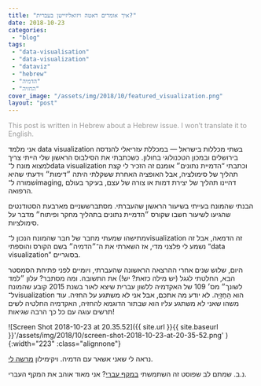```yaml
---
title: "איך אומרים דאטה ויזואליזיישן בעברית?"
date: 2018-10-23
categories: 
 - "blog"
tags: 
 - "data-visualisation"
 - "data-visualization"
 - "dataviz"
 - "hebrew"
 - "הדמיה"
 - "החזיה"
cover_image: "/assets/img/2018/10/featured_visualization.png"
layout: "post"
---
```


<span class="s2" style="color:#999999;">This post is written in Hebrew about a Hebrew issue. I won’t translate it to English.</span>

<span class="s2">אני</span> <span class="s2">מלמד</span><span class="s3"> data visualization </span><span class="s2">בשתי</span> <span class="s2">מכללות</span> <span class="s2">בישראל</span><span class="s3"> — </span><span class="s2">במכללת</span> <span class="s2">עזריאלי</span> <span class="s2">להנדסה</span> <span class="s2">בירושלים</span> <span class="s2">ובמכון</span> <span class="s2">הטכנולוגי</span> <span class="s2">בחולון</span><span class="s3">. </span><span class="s2">כשכתבתי</span> <span class="s2">את</span> <span class="s2">הסילבוס</span> <span class="s2">הראשון</span> <span class="s2">שלי</span> <span class="s2">הייתי</span> <span class="s2">צריך</span> <span class="s2">למצוא</span> <span class="s2">מונח</span> <span class="s2">ל־</span><span class="s3">data visualization </span><span class="s2">וכתבתי</span><span class="s3"> “</span><span class="s2">הדמיית</span> <span class="s2">נתונים״</span> <span class="s2">אומנם</span> <span class="s2">זה</span> <span class="s2">הזכיר</span> <span class="s2">לי</span> <span class="s2">קצת</span> <span class="s2">תהליך</span> <span class="s2">של</span> <span class="s2">סימולציה</span><span class="s3">, </span><span class="s2">אבל</span> <span class="s2">האופציה</span> <span class="s2">האחרת</span> <span class="s2">ששקלתי</span> <span class="s2">היתה</span> <span class="s2">״דימות״</span> <span class="s2">וידעתי</span> <span class="s2">שהיא</span> <span class="s2">שמורה</span> <span class="s2">ל־</span><span class="s3">imaging, </span><span class="s2">דהיינו</span> <span class="s2">תהליך</span> <span class="s2">של</span> <span class="s2">יצירת</span> <span class="s2">דמות</span> <span class="s2">או</span> <span class="s2">צורה</span> <span class="s2">של</span> <span class="s2">עצם</span><span class="s3">, </span><span class="s2">בעיקר</span> <span class="s2">בעולם</span> <span class="s2">הרפואה</span><span class="s3">.</span>

<span class="s2">הבנתי</span> <span class="s2">שהמונח</span> <span class="s2">בעייתי</span> <span class="s2">בשיעור</span> <span class="s2">הראשון</span> <span class="s2">שהעברתי. מסתברש</span><span class="s2">שניים</span> <span class="s2">מארבעת</span> <span class="s2">הסטודנטים</span> <span class="s2">שהגיעו</span> <span class="s2">לשיעור</span> <span class="s2">חשבו</span> <span class="s2">שקורס</span> <span class="s2">״הדמיית</span> <span class="s2">נתונים</span> <span class="s2">בתהליך</span> <span class="s2">מחקר</span> <span class="s2">ופיתוח״</span> <span class="s2">מדבר</span> <span class="s2">על</span> <span class="s2">סימולציות</span><span class="s3">. </span>

<span class="s2">מתישהו</span> <span class="s2">שמעתי</span> <span class="s2">מחבר</span> <span class="s2">של</span> <span class="s2">חבר</span> <span class="s2">שהמונח</span> <span class="s2">הנכון</span> <span class="s2">ל־</span><span class="s3">visualization </span><span class="s2">זה</span> <span class="s2">הדמאה</span><span class="s3">, </span><span class="s2">אבל</span> <span class="s2">זה</span> <span class="s2">נשמע</span> <span class="s2">לי</span> <span class="s2">פלצני</span> <span class="s2">מדי</span><span class="s3">, </span><span class="s2">אז</span> <span class="s2">השארתי</span> <span class="s2">את</span> <span class="s2">ה־״הדמיה״</span> <span class="s2">בשם</span> <span class="s2">הקורס</span> <span class="s2">והוספתי</span><span class="s3"> “data visualization” </span><span class="s2">בסוגריים</span><span class="s3">.</span>

<span class="s2">היום</span><span class="s3">, </span><span class="s2">שלוש</span> <span class="s2">שנים</span> <span class="s2">אחרי</span> <span class="s2">ההרצאה</span> <span class="s2">הראשונה</span> <span class="s2">שהעברתי</span><span class="s3">, </span><span class="s2">ויומיים</span> <span class="s2">לפני</span> <span class="s2">פתיחת</span> <span class="s2">הסמסטר</span> <span class="s2">הבא</span><span class="s3">, </span><span class="s2">החלטתי</span> <span class="s2">לגגל</span><span class="s3"> (</span><span class="s2">יש</span> <span class="s2">מילה</span> <span class="s2">כזאת</span><span class="s3">? </span><span class="s2">יש</span><span class="s3">!) </span><span class="s2">את</span> <span class="s2">התשובה</span><span class="s3">. </span><span class="s2">ומה</span> <span class="s2">מסתבר</span><span class="s3">? </span><span class="s2">עלון</span> <span class="s2">״למד</span> <span class="s2">לשונך״</span> <span class="s2">מס׳</span><span class="s3"> 109 </span><span class="s2">של</span> <span class="s2">האקדמיה</span> <span class="s2">ללשון</span> <span class="s2">עברית שיצא לאור בשנת 2015</span> <span class="s2">קובע</span> <span class="s2">שהמונח</span> <span class="s2">ל־</span><span class="s3">visualization </span><span class="s2">הוא</span> <span class="s2">הַחְזָיָה</span><span class="s3">. </span><span class="s2">לא</span> <span class="s2">יודע</span> <span class="s2">מה</span> <span class="s2">אתכם</span><span class="s3">, </span><span class="s2">אבל</span> <span class="s2">אני</span> <span class="s2">לא</span> <span class="s2">משתגע</span> <span class="s2">על</span> <span class="s2">החזיה</span><span class="s3">. </span><span class="s2">עוד</span> <span class="s2">משהו</span> <span class="s2">שאני</span> <span class="s2">לא</span> <span class="s2">משתגע</span> <span class="s2">עליו</span> <span class="s2">הוא</span> <span class="s2">שבתור הדוגמא</span> <span class="s2">להחזיה</span><span class="s3">, </span><span class="s2">האקדמיה</span> <span class="s2">החלטיה</span> <span class="s2">לשים</span> <span class="s2">תרשים</span> <span class="s2">עוגה</span> <span class="s2">עם</span> <span class="s2">כל</span> <span class="s2">כך</span> <span class="s2">הרבה</span> <span class="s2">שגיאות</span><span class="s3">!</span>

![Screen Shot 2018-10-23 at 20.35.52]({{ site.url }}{{ site.baseurl }}'/assets/img/2018/10/screen-shot-2018-10-23-at-20-35-52.png' ){:width="223" :class="alignnone"}

<span class="s1">נראה</span> <span class="s1">לי</span> <span class="s1">שאני</span> <span class="s1">אשאר</span> <span class="s1">עם</span> <span class="s1">הדמיה</span><span class="s2">. </span><span class="s1">ויקימילון</span><span class="s2"> <a href="https://he.wiktionary.org/wiki/%D7%94%D7%93%D7%9E%D7%99%D7%94"><span class="s3">מרשה</span> <span class="s3">לי</span></a>.</span>

<span class="s2">נ</span><span class="s3">.</span><span class="s2">ב</span><span class="s3">. </span><span class="s2">שמתם</span> <span class="s2">לב</span> <span class="s2">שפוסט</span> <span class="s2">זה</span> <span class="s2">השתמשתי</span><span class="s3"> <a href="https://he.wikipedia.org/wiki/%D7%95%D7%99%D7%A7%D7%99%D7%A4%D7%93%D7%99%D7%94:%D7%9E%D7%A7%D7%A3_%D7%95%D7%A7%D7%95_%D7%9E%D7%A4%D7%A8%D7%99%D7%93#%D7%9E%D7%A7%D7%A3_(%D7%A2%D7%91%D7%A8%D7%99)_%5B%D6%BE%5D"><span class="s4">במקף</span> <span class="s4">עברי</span></a>? </span><span class="s2">אני</span> <span class="s2">מאוד</span> <span class="s2">אוהב</span> <span class="s2">את</span> <span class="s2">המקף</span> <span class="s2">העברי</span><span class="s3">.</span>
